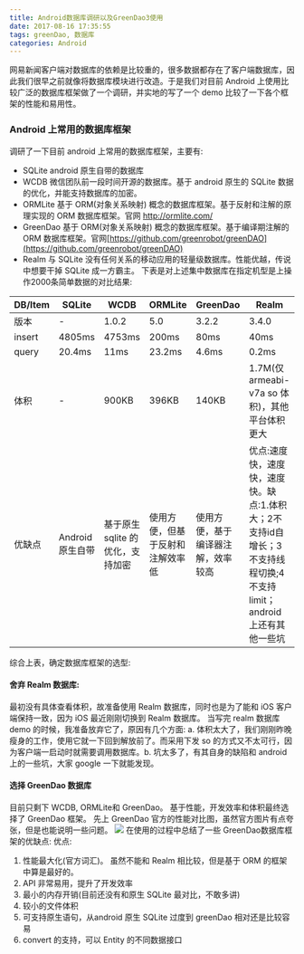 ```yaml
---
title: Android数据库调研以及GreenDao3使用
date: 2017-08-16 17:35:55
tags: greenDao, 数据库
categories: Android
---
```

网易新闻客户端对数据库的依赖是比较重的，很多数据都存在了客户端数据库，因此我们很早之前就像将数据库模块进行改造。于是我们对目前 Android 上使用比较广泛的数据库框架做了一个调研，并实地的写了一个 demo 比较了一下各个框架的性能和易用性。
### Android 上常用的数据库框架
调研了一下目前 android 上常用的数据库框架，主要有:
- SQLite android 原生自带的数据库
- WCDB 微信团队前一段时间开源的数据库。基于 android 原生的 SQLite 数据的优化，并能支持数据库的加密。
- ORMLite 基于 ORM(对象关系映射) 概念的数据库框架。基于反射和注解的原理实现的 ORM 数据库框架。官网 [ http://ormlite.com/ ]( http://ormlite.com/ )
- GreenDao 基于 ORM(对象关系映射) 概念的数据库框架。基于编译期注解的 ORM 数据库框架。官网[https://github.com/greenrobot/greenDAO](https://github.com/greenrobot/greenDAO)
- Realm 与 SQLite 没有任何关系的移动应用的轻量级数据库。性能优越，传说中想要干掉 SQLite 成一方霸主。 
下表是对上述集中数据库在指定机型是上操作2000条简单数据的对比结果:

|DB/Item|SQLite|WCDB|ORMLite|GreenDao|Realm|
|---|----|----|---|----|----|
|版本|-|1.0.2|5.0|3.2.2|3.4.0|
|insert|4805ms|4753ms|200ms|80ms|40ms|
|query|20.4ms|11ms|23.2ms|4.6ms|0.2ms|
|体积|-| 900KB|396KB|140KB|1.7M(仅 armeabi-v7a so 体积)，其他平台体积更大|
|优缺点|Android 原生自带 |基于原生sqlite 的优化，支持加密|使用方便，但基于反射和注解效率低|使用方便，基于编译器注解，效率较高|优点:速度快，速度快，速度快。缺点:1.体积大；2不支持id自增长；3不支持线程切换;4不支持limit； android 上还有其他一些坑|
综合上表，确定数据库框架的选型:
#### 舍弃 Realm 数据库: 
最初没有具体查看体积，故准备使用 Realm 数据库，同时也是为了能和 iOS 客户端保持一致，因为 iOS 最近刚刚切换到 Realm 数据库。 当写完 realm 数据库 demo 的时候，我准备放弃它了，原因有几个方面: a. 体积太大了，我们刚刚昨晚瘦身的工作，使用它就一下回到解放前了。而采用下发 so 的方式又不太可行，因为客户端一启动时就需要调用数据库。b. 坑太多了，有其自身的缺陷和 android 上的一些坑，大家 google 一下就能发现。
#### 选择 GreenDao 数据库
目前只剩下 WCDB, ORMLite和 GreenDao。 基于性能，开发效率和体积最终选择了 GreenDao 框架。
先上 GreenDao 官方的性能对比图，虽然官方图片有点夸张，但是也能说明一些问题。
![](Android数据库调研以及GreenDao3使用/greenDao.png)
在使用的过程中总结了一些 GreenDao数据库框架的优缺点:
优点:
1. 性能最大化(官方词汇)。 虽然不能和 Realm 相比较，但是基于 ORM 的框架中算是最好的。
2. API 非常易用，提升了开发效率
3. 最小的内存开销(目前还没有和原生 SQLite 最对比，不敢多讲)
4. 较小的文件体积
5. 可支持原生语句，从android 原生 SQLite 过度到 greenDao 相对还是比较容易
6. convert 的支持，可以 Entity 的不同数据接口

